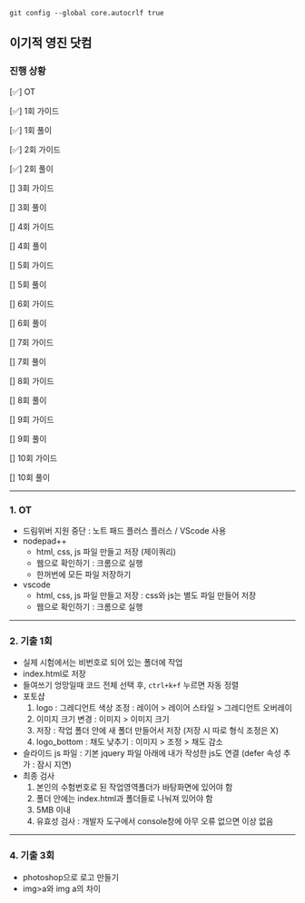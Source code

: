 `git config --global core.autocrlf true`

## 이기적 영진 닷컴

### 진행 상황

[✅] OT

[✅] 1회 가이드

[✅] 1회 풀이

[✅] 2회 가이드

[✅] 2회 풀이

[] 3회 가이드

[] 3회 풀이

[] 4회 가이드

[] 4회 풀이

[] 5회 가이드

[] 5회 풀이

[] 6회 가이드

[] 6회 풀이

[] 7회 가이드

[] 7회 풀이

[] 8회 가이드

[] 8회 풀이

[] 9회 가이드

[] 9회 풀이

[] 10회 가이드

[] 10회 풀이

---

### 1. OT

- 드림위버 지원 중단 : 노트 패드 플러스 플러스 / VScode 사용
- nodepad++
  - html, css, js 파일 만들고 저장 (제이쿼리)
  - 웹으로 확인하기 : 크롬으로 실행
  - 한꺼번에 모든 파일 저장하기
- vscode
  - html, css, js 파일 만들고 저장 : css와 js는 별도 파일 만들어 저장
  - 웹으로 확인하기 : 크롬으로 실행

---

### 2. 기출 1회

- 실제 시험에서는 비번호로 되어 있는 폴더에 작업
- index.html로 저장
- 들여쓰기 엉망일때 코드 전체 선택 후, `ctrl+k+f` 누르면 자동 정렬
- 포토샵
  1. logo : 그레디언트 색상 조정
     : 레이어 > 레이어 스타일 > 그레디언트 오버레이
  2. 이미지 크기 변경
     : 이미지 > 이미지 크기
  3. 저장
     : 작업 폴더 안에 새 폴더 만들어서 저장 (저장 시 따로 형식 조정은 X)
  4. logo_bottom : 채도 낮추기
     : 이미지 > 조정 > 채도 감소
- 슬라이드 js 파일 : 기본 jquery 파일 아래에 내가 작성한 js도 연결 (defer 속성 추가 : 잠시 지연)
- 최종 검사
  1. 본인의 수험번호로 된 작업영역폴더가 바탕화면에 있어야 함
  2. 폴더 안에는 index.html과 폴더들로 나눠져 있어야 함
  3. 5MB 이내
  4. 유효성 검사 : 개발자 도구에서 console창에 아무 오류 없으면 이상 없음

---

### 4. 기출 3회

- photoshop으로 로고 만들기
- img>a와 img a의 차이
